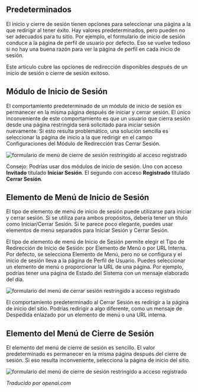 <!-- Filename: J4.x:Login_and_Logout_Redirects / Display title: Redirecciones de Inicio y Cierre de Sesión -->

## Predeterminados

El inicio y cierre de sesión tienen opciones para seleccionar una página a la que redirigir al tener éxito. Hay valores predeterminados, pero pueden no ser adecuados para tu sitio. Por ejemplo, el formulario de inicio de sesión conduce a la página de perfil de usuario por defecto. Eso se vuelve tedioso si no hay una buena razón para ver la página de perfil en cada inicio de sesión.

Este artículo cubre las opciones de redirección disponibles después de un inicio de sesión o cierre de sesión exitoso.

## Módulo de Inicio de Sesión

El comportamiento predeterminado de un módulo de inicio de sesión es permanecer en la misma página después de iniciar y cerrar sesión. El único inconveniente de este comportamiento es que un usuario que cierra sesión desde una página restringida será solicitado para iniciar sesión nuevamente. Si esto resulta problemático, una solución sencilla es seleccionar la página de inicio a la que redirigir en el campo Configuraciones del Módulo de Redirección tras Cerrar Sesión.

![formulario de menú de cierre de sesión restringido al acceso registrado](../../../en/images/users/login-redirects-login-form.png)

Consejo: Podrías usar dos módulos de inicio de sesión. Uno con acceso **Invitado** titulado **Iniciar Sesión**. El segundo con acceso **Registrado** titulado **Cerrar Sesión**.

## Elemento de Menú de Inicio de Sesión

El tipo de elemento de menú de inicio de sesión puede utilizarse para iniciar y cerrar sesión. Si se utiliza para ambos propósitos, debería tener un título como Iniciar/Cerrar Sesión. Si te parece poco elegante, puedes usar elementos de menú separados para Iniciar Sesión y Cerrar Sesión.

El tipo de elemento de menú de Inicio de Sesión permite elegir el Tipo de Redirección de Inicio de Sesión: por Elemento de Menú o por URL Interna. Por defecto, se selecciona Elemento de Menú, pero no se configura y el inicio de sesión lleva a la página de Perfil de Usuario. Puedes seleccionar un elemento de menú o proporcionar la URL de una página. Por ejemplo, podrías tener una página de Estado del Sistema con un mensaje elaborado del día.

![formulario del menú de cerrar sesión restringido a acceso registrado](../../../en/images/users/login-redirects-login-menu-options.png)

El comportamiento predeterminado al Cerrar Sesión es redirigir a la página de inicio del sitio. Podrías redirigir a algo diferente, como un mensaje de Despedida enlazado por un elemento de menú o una URL interna.  

## Elemento del Menú de Cierre de Sesión

El elemento del menú de cierre de sesión es sencillo. El valor predeterminado es permanecer en la misma página después del cierre de sesión. Si eso resulta inconveniente, selecciona la página de inicio del sitio.

![formulario del menú de cierre de sesión restringido a acceso registrado](../../../en/images/users/login-redirects-logout-menu-options.png)

*Traducido por openai.com*  


